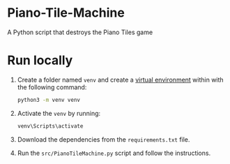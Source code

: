 # Piano-Tile-Machine
A Python script that destroys the Piano Tiles game

# Run locally

1. Create a folder named `venv` and create a [virtual environment](https://docs.python.org/3/library/venv.html) within with the following command:

    ```bash
    python3 -m venv venv
    ```

2. Activate the `venv` by running:

    ```bash
    venv\Scripts\activate
    ```

3. Download the dependencies from the `requirements.txt` file.

4. Run the `src/PianoTileMachine.py` script and follow the instructions.